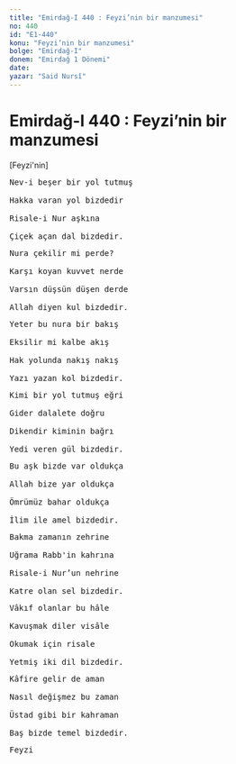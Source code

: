 ```yaml
---
title: "Emirdağ-I 440 : Feyzi’nin bir manzumesi"
no: 440
id: "E1-440"
konu: "Feyzi’nin bir manzumesi"
bolge: "Emirdağ-I"
donem: "Emirdağ 1 Dönemi"
date: 
yazar: "Said Nursî"
---
```


# Emirdağ-I 440 : Feyzi’nin bir manzumesi

<p class="takdim">[Feyzi'nin]</p>

<pre>
Nev-i beşer bir yol tutmuş
 
Hakka varan yol bizdedir
 
Risale-i Nur aşkına
 
Çiçek açan dal bizdedir.
</pre>

<pre>
Nura çekilir mi perde?
 
Karşı koyan kuvvet nerde
 
Varsın düşsün düşen derde
 
Allah diyen kul bizdedir.
</pre>

<pre>
Yeter bu nura bir bakış
 
Eksilir mi kalbe akış
 
Hak yolunda nakış nakış
 
Yazı yazan kol bizdedir.
</pre>

<pre>
Kimi bir yol tutmuş eğri
 
Gider dalalete doğru
 
Dikendir kiminin bağrı
 
Yedi veren gül bizdedir.
</pre>

<pre>
Bu aşk bizde var oldukça
 
Allah bize yar oldukça
 
Ömrümüz bahar oldukça
 
İlim ile amel bizdedir.
</pre>

<pre>
Bakma zamanın zehrine
 
Uğrama Rabb'in kahrına
 
Risale-i Nur’un nehrine
 
Katre olan sel bizdedir.
</pre>

<pre>
Vâkıf olanlar bu hâle
 
Kavuşmak diler visâle
 
Okumak için risale
 
Yetmiş iki dil bizdedir.
</pre>

<pre>
Kâfire gelir de aman
 
Nasıl değişmez bu zaman
 
Üstad gibi bir kahraman
 
Baş bizde temel bizdedir.
</pre>

<pre>
Feyzi
</pre>
